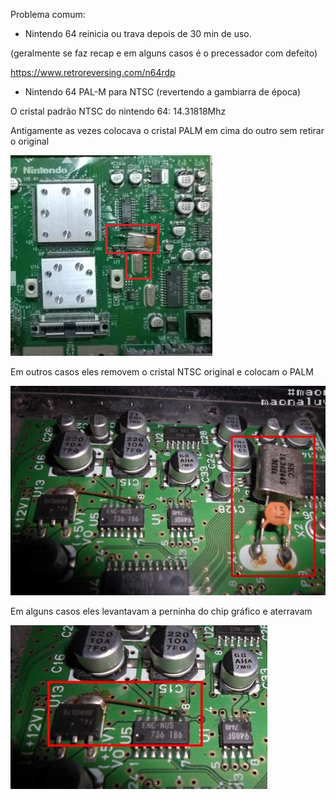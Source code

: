 Problema comum:

- Nintendo 64 reinicia ou trava depois de 30 min de uso.

(geralmente se faz recap e em alguns casos é o precessador com defeito)

https://www.retroreversing.com/n64rdp




- Nintendo 64 PAL-M para NTSC (revertendo a gambiarra de época)

O cristal padrão NTSC do nintendo 64: 14.31818Mhz 

Antigamente as vezes colocava o cristal PALM em cima do outro sem retirar o original

<img src=".assets/ex1.JPG">

Em outros casos eles removem o cristal NTSC original e colocam o PALM

<img src=".assets/ex2.JPG">

Em alguns casos eles levantavam a perninha do chip gráfico e aterravam

<img src=".assets/ex3.JPG">
